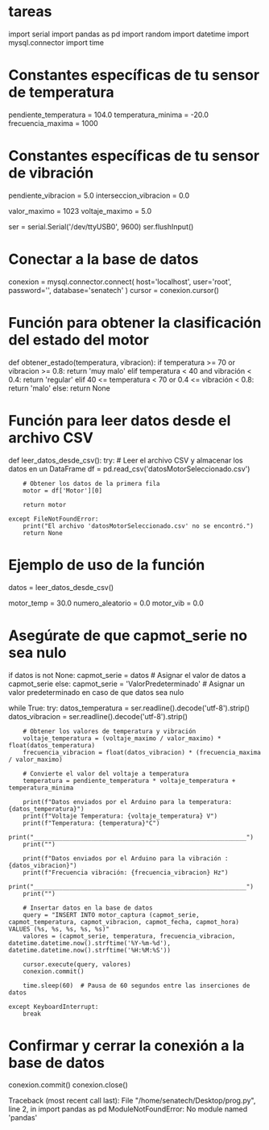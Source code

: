 # tareas
import serial
import pandas as pd
import random
import datetime
import mysql.connector
import time

# Constantes específicas de tu sensor de temperatura
pendiente_temperatura = 104.0
temperatura_minima = -20.0
frecuencia_maxima = 1000

# Constantes específicas de tu sensor de vibración
pendiente_vibracion = 5.0
interseccion_vibracion = 0.0

valor_maximo = 1023
voltaje_maximo = 5.0

ser = serial.Serial('/dev/ttyUSB0', 9600)
ser.flushInput()

# Conectar a la base de datos
conexion = mysql.connector.connect(
    host='localhost',
    user='root',
    password='',
    database='senatech'
)
cursor = conexion.cursor()

# Función para obtener la clasificación del estado del motor
def obtener_estado(temperatura, vibracion):
    if temperatura >= 70 or vibracion >= 0.8:
        return 'muy malo'
    elif temperatura < 40 and vibración < 0.4:
        return 'regular'
    elif 40 <= temperatura < 70 or 0.4 <= vibración < 0.8:
        return 'malo'
    else:
        return None

# Función para leer datos desde el archivo CSV
def leer_datos_desde_csv():
    try:
        # Leer el archivo CSV y almacenar los datos en un DataFrame
        df = pd.read_csv('datosMotorSeleccionado.csv')

        # Obtener los datos de la primera fila
        motor = df['Motor'][0]

        return motor

    except FileNotFoundError:
        print("El archivo 'datosMotorSeleccionado.csv' no se encontró.")
        return None

# Ejemplo de uso de la función
datos = leer_datos_desde_csv()

motor_temp = 30.0
numero_aleatorio = 0.0
motor_vib = 0.0

# Asegúrate de que capmot_serie no sea nulo
if datos is not None:
    capmot_serie = datos  # Asignar el valor de datos a capmot_serie
else:
    capmot_serie = 'ValorPredeterminado'  # Asignar un valor predeterminado en caso de que datos sea nulo

while True:
    try:
        datos_temperatura = ser.readline().decode('utf-8').strip()
        datos_vibracion = ser.readline().decode('utf-8').strip()

        # Obtener los valores de temperatura y vibración
        voltaje_temperatura = (voltaje_maximo / valor_maximo) * float(datos_temperatura)
        frecuencia_vibracion = float(datos_vibracion) * (frecuencia_maxima / valor_maximo)

        # Convierte el valor del voltaje a temperatura
        temperatura = pendiente_temperatura * voltaje_temperatura + temperatura_minima

        print(f"Datos enviados por el Arduino para la temperatura: {datos_temperatura}")
        print(f"Voltaje Temperatura: {voltaje_temperatura} V")
        print(f"Temperatura: {temperatura}°C")
        print("___________________________________________________________")
        print("")

        print(f"Datos enviados por el Arduino para la vibración : {datos_vibracion}")
        print(f"Frecuencia vibración: {frecuencia_vibracion} Hz")
        print("___________________________________________________________")
        print("")

        # Insertar datos en la base de datos
        query = "INSERT INTO motor_captura (capmot_serie, capmot_temperatura, capmot_vibracion, capmot_fecha, capmot_hora) VALUES (%s, %s, %s, %s, %s)"
        valores = (capmot_serie, temperatura, frecuencia_vibracion, datetime.datetime.now().strftime('%Y-%m-%d'), datetime.datetime.now().strftime('%H:%M:%S'))

        cursor.execute(query, valores)
        conexion.commit()

        time.sleep(60)  # Pausa de 60 segundos entre las inserciones de datos

    except KeyboardInterrupt:
        break

# Confirmar y cerrar la conexión a la base de datos
conexion.commit()
conexion.close()

Traceback (most recent call last):
  File "/home/senatech/Desktop/prog.py", line 2, in <module>
    import pandas as pd
ModuleNotFoundError: No module named 'pandas'

